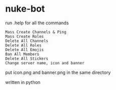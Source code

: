 # nuke-bot

run .help for all the commands

```
Mass Create Channels & Ping
Mass Create Roles
Delete All Channels
Delete All Roles
Delete All Emojis
Ban All Members
Delete All Stickers
Change server name, icon and banner
```

put icon.png and banner.png in the same directory

written in python
